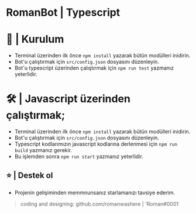 # RomanBot | Typescript

# 🔨 | Kurulum

- Terminal üzerinden ilk önce `npm install` yazarak bütün modülleri inidirin.
- Bot'u çalıştırmak için `src/config.json` dosyasını düzenleyin.
- Bot'u typescript üzerinden çalıştırmak için `npm run test` yazmanız yeterlidir.

# 🛠 | Javascript üzerinden çalıştırmak;
- Terminal üzerinden ilk önce `npm install` yazarak bütün modülleri inidirin.
- Bot'u çalıştırmak için `src/config.json` dosyasını düzenleyin.
- Typescript kodlarımızın javascript kodlarına derlenmesi için `npm run build` yazmanız gerekir.
- Bu işlemden sonra `npm run start` yazmanız yeterlidir.

## ⭐ | Destek ol

- Projenin gelişiminden memmnunsanız starlamanızı tavsiye ederim.

> coding and designing: github.com/romanwashere | 'Roman#0001
